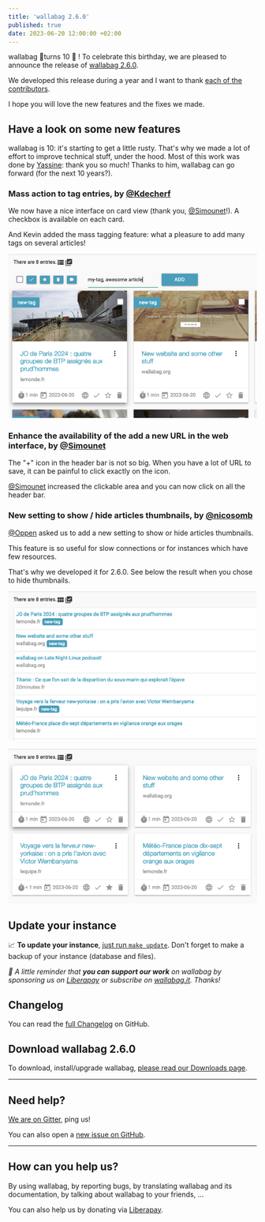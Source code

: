```yaml
---
title: 'wallabag 2.6.0'
published: true
date: 2023-06-20 12:00:00 +02:00
---
```


wallabag 🦘turns 10 🎂 ! To celebrate this birthday, we are pleased to announce the release of [wallabag 2.6.0](https://github.com/wallabag/wallabag/releases/tag/2.6.0).

We developed this release during a year and I want to thank [each of the contributors](https://github.com/wallabag/wallabag/releases/tag/2.6.0).

I hope you will love the new features and the fixes we made.

## Have a look on some new features

wallabag is 10: it's starting to get a little rusty. That's why we made a lot of effort to improve technical stuff, under the hood.
Most of this work was done by [Yassine](https://github.com/yguedidi): thank you so much! Thanks to him, wallabag can go forward (for the next 10 years?).

### Mass action to tag entries, by [@Kdecherf](https://github.com/Kdecherf)

We now have a nice interface on card view (thank you, [@Simounet](https://github.com/Simounet)!). A checkbox is available on each card.

And Kevin added the mass tagging feature: what a pleasure to add many tags on several articles!

![mass_tag.png](mass_tag.png)

### Enhance the availability of the add a new URL in the web interface, by [@Simounet](https://github.com/Simounet)

The "+" icon in the header bar is not so big. When you have a lot of URL to save, it can be painful to click exactly on the icon.

[@Simounet](https://github.com/Simounet) increased the clickable area and you can now click on all the header bar.

### New setting to show / hide articles thumbnails, by [@nicosomb](https://github.com/nicosomb)

[@Oppen](https://github.com/Oppen) asked us to add a new setting to show or hide articles thumbnails.

This feature is so useful for slow connections or for instances which have few resources.

That's why we developed it for 2.6.0. See below the result when you chose to hide thumbnails.

![img_list_no_preview.png](img_list_no_preview.png)

![img_card_no_preview.png](img_card_no_preview.png)

## Update your instance

📈  **To update your instance**, [just run `make update`](https://doc.wallabag.org/en/admin/upgrade.html).
Don't forget to make a backup of your instance (database and files).

_🤝  A little reminder that **you can support our work** on wallabag by sponsoring us on [Liberapay](https://liberapay.com/wallabag) or subscribe on [wallabag.it](https://www.wallabag.it/en). Thanks!_

## Changelog

You can read the [full Changelog](https://github.com/wallabag/wallabag/compare/2.5.4...2.6.0) on GitHub.

## Download wallabag 2.6.0

To download, install/upgrade wallabag, [please read our Downloads page](https://doc.wallabag.org/en/admin/installation/installation.html).

<hr />

## Need help?

[We are on Gitter](https://gitter.im/wallabag/wallabag), ping us!

You can also open a [new issue on GitHub](https://github.com/wallabag/wallabag/issues/new).

<hr />

## How can you help us?

By using wallabag, by reporting bugs, by translating wallabag and its documentation, by talking about wallabag to your friends, ...

You can also help us by donating via [Liberapay](https://liberapay.com/wallabag/).
